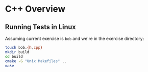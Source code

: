 # C++ Overview

## Running Tests in Linux

Assuming current exercise is `bob` and we're in the exercise directory:

```bash
touch bob.{h,cpp}
mkdir build
cd build
cmake -G "Unix Makefiles" ..
make
```
